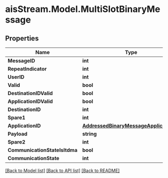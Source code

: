 # aisStream.Model.MultiSlotBinaryMessage

## Properties

Name | Type | Description | Notes
------------ | ------------- | ------------- | -------------
**MessageID** | **int** |  | 
**RepeatIndicator** | **int** |  | 
**UserID** | **int** |  | 
**Valid** | **bool** |  | 
**DestinationIDValid** | **bool** |  | 
**ApplicationIDValid** | **bool** |  | 
**DestinationID** | **int** |  | 
**Spare1** | **int** |  | 
**ApplicationID** | [**AddressedBinaryMessageApplicationID**](AddressedBinaryMessageApplicationID.md) |  | 
**Payload** | **string** |  | 
**Spare2** | **int** |  | 
**CommunicationStateIsItdma** | **bool** |  | 
**CommunicationState** | **int** |  | 

[[Back to Model list]](../README.md#documentation-for-models) [[Back to API list]](../README.md#documentation-for-api-endpoints) [[Back to README]](../README.md)

